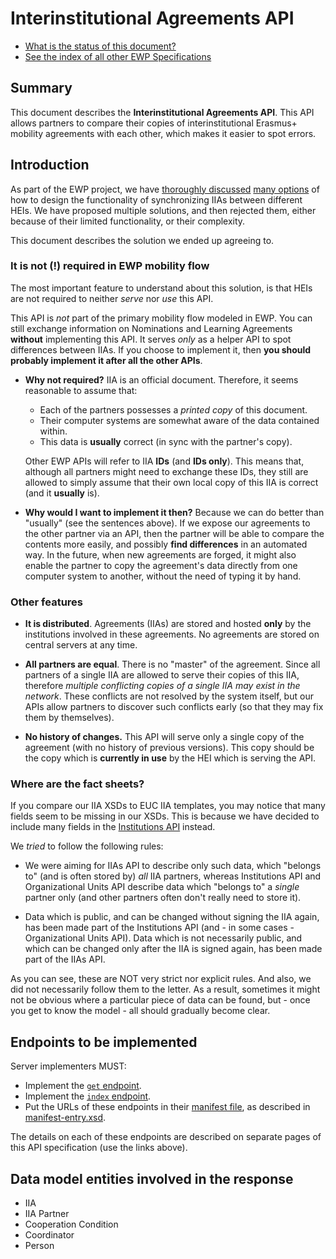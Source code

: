 Interinstitutional Agreements API
=================================

* [What is the status of this document?][statuses]
* [See the index of all other EWP Specifications][develhub]


Summary
-------

This document describes the **Interinstitutional Agreements API**. This API
allows partners to compare their copies of interinstitutional Erasmus+ mobility
agreements with each other, which makes it easier to spot errors.


Introduction
------------

As part of the EWP project, we have
[thoroughly discussed](https://github.com/erasmus-without-paper/general-issues/issues/12)
[many options](https://github.com/erasmus-without-paper/general-issues/issues/12#issuecomment-229931282)
of how to design the functionality of synchronizing IIAs between different
HEIs. We have proposed multiple solutions, and then rejected them, either
because of their limited functionality, or their complexity.

This document describes the solution we ended up agreeing to.


### It is not (!) required in EWP mobility flow

The most important feature to understand about this solution, is that HEIs are
not required to neither *serve* nor *use* this API.

This API is *not* part of the primary mobility flow modeled in EWP. You can
still exchange information on Nominations and Learning Agreements **without**
implementing this API. It serves *only* as a helper API to spot differences
between IIAs. If you choose to implement it, then **you should probably
implement it after all the other APIs**.

 * **Why not required?** IIA is an official document. Therefore, it seems
   reasonable to assume that:

   - Each of the partners possesses a *printed copy* of this document.
   - Their computer systems are somewhat aware of the data contained within.
   - This data is **usually** correct (in sync with the partner's copy).

   Other EWP APIs will refer to IIA **IDs** (and **IDs only**). This means
   that, although all partners might need to exchange these IDs, they still are
   allowed to simply assume that their own local copy of this IIA is correct
   (and it **usually** is).

 * **Why would I want to implement it then?** Because we can do better than
   "usually" (see the sentences above). If we expose our agreements to the
   other partner via an API, then the partner will be able to compare the
   contents more easily, and possibly **find differences** in an automated way.
   In the future, when new agreements are forged, it might also enable the
   partner to copy the agreement's data directly from one computer system to
   another, without the need of typing it by hand.


### Other features

 * **It is distributed**. Agreements (IIAs) are stored and hosted **only** by
   the institutions involved in these agreements. No agreements are stored on
   central servers at any time.

 * **All partners are equal**. There is no "master" of the agreement. Since all
   partners of a single IIA are allowed to serve their copies of this IIA,
   therefore *multiple conflicting copies of a single IIA may exist in the
   network*. These conflicts are not resolved by the system itself, but our
   APIs allow partners to discover such conflicts early (so that they may fix
   them by themselves).

 * **No history of changes.** This API will serve only a single copy of the
   agreement (with no history of previous versions). This copy should be the
   copy which is **currently in use** by the HEI which is serving the API.


### Where are the fact sheets?

If you compare our IIA XSDs to EUC IIA templates, you may notice that many
fields seem to be missing in our XSDs. This is because we have decided to
include many fields in the [Institutions API][institutions-api] instead.

We *tried* to follow the following rules:

 * We were aiming for IIAs API to describe only such data, which "belongs to"
   (and is often stored by) *all* IIA partners, whereas Institutions API and
   Organizational Units API describe data which "belongs to" a *single* partner
   only (and other partners often don't really need to store it).

 * Data which is public, and can be changed without signing the IIA again, has
   been made part of the Institutions API (and - in some cases - Organizational
   Units API). Data which is not necessarily public, and which can be changed
   only after the IIA is signed again, has been made part of the IIAs API.

As you can see, these are NOT very strict nor explicit rules. And also, we did
not necessarily follow them to the letter. As a result, sometimes it might not
be obvious where a particular piece of data can be found, but - once you get
to know the model - all should gradually become clear.


Endpoints to be implemented
---------------------------

Server implementers MUST:

 * Implement the [`get` endpoint](endpoints/get.md).
 * Implement the [`index` endpoint](endpoints/index.md).
 * Put the URLs of these endpoints in their [manifest file][discovery-api], as
   described in [manifest-entry.xsd](manifest-entry.xsd).

The details on each of these endpoints are described on separate pages of this
API specification (use the links above).


Data model entities involved in the response
--------------------------------------------

 * IIA
 * IIA Partner
 * Cooperation Condition
 * Coordinator
 * Person


[develhub]: http://developers.erasmuswithoutpaper.eu/
[statuses]: https://github.com/erasmus-without-paper/ewp-specs-management#statuses
[discovery-api]: https://github.com/erasmus-without-paper/ewp-specs-api-discovery
[echo]: https://github.com/erasmus-without-paper/ewp-specs-api-echo
[error-handling]: https://github.com/erasmus-without-paper/ewp-specs-architecture#error-handling
[institutions-api]: https://github.com/erasmus-without-paper/ewp-specs-api-institutions
